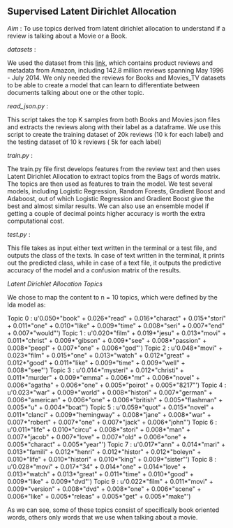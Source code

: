 ## Supervised Latent Dirichlet Allocation

*Aim* : To use topics derived from latent dirichlet allocation to understand if a review is talking about a Movie or a Book.

*datasets* : 

We used the dataset from this [link](http://jmcauley.ucsd.edu/data/amazon/links.html), which contains product reviews and metadata from Amazon, including 142.8 million reviews spanning May 1996 - July 2014. We only needed the reviews for Books and Movies_TV datasets to be able to create a model that can learn to differentiate between documents talking about one or the other topic.

*read_json.py* : 

This script takes the top K samples from both Books and Movies json files and extracts the reviews along with their label as a dataframe. We use this script to create the training dataset of 20k reviews (10 k for each label) and the testing dataset of 10 k reviews ( 5k for each label)

*train.py* : 

The train.py file first develops features from the review text and then uses Latent Dirichlet Allocation to extract topics from the Bags of words matrix. The topics are then used as features to train the model. We test several models, including Logistic Regression, Random Forests, Gradient Boost and Adaboost, out of which Logistic Regression and Gradient Boost give the best and almost similar results. We can also use an ensemble model if getting a couple of decimal points higher accuracy is worth the extra computational cost.

*test.py* :

This file takes as input either text written in the terminal or a test file, and outputs the class of the texts. In case of text written in the terminal, it prints out the predicted class, while in case of a text file, it outputs the predictive accuracy of the model and a confusion matrix of the results.

*Latent Dirichlet Allocation Topics*

We chose to map the content to n = 10 topics, which were defined by the lda model as:

Topic 0 : u'0.050*"book" + 0.026*"read" + 0.016*"charact" + 0.015*"stori" + 0.011*"one" + 0.010*"like" + 0.009*"time" + 0.008*"seri" + 0.007*"end" + 0.007*"would"')
Topic 1 : u'0.020*"film" + 0.019*"jesu" + 0.013*"movi" + 0.011*"christ" + 0.009*"gibson" + 0.009*"see" + 0.008*"passion" + 0.008*"peopl" + 0.007*"one" + 0.006*"god"')
Topic 2 : u'0.048*"movi" + 0.023*"film" + 0.015*"one" + 0.013*"watch" + 0.012*"great" + 0.012*"good" + 0.011*"like" + 0.009*"time" + 0.009*"well" + 0.008*"see"')
Topic 3 : u'0.014*"mysteri" + 0.012*"christi" + 0.011*"murder" + 0.009*"emma" + 0.006*"mr" + 0.006*"novel" + 0.006*"agatha" + 0.006*"one" + 0.005*"poirot" + 0.005*"8217"')
Topic 4 : u'0.023*"war" + 0.009*"world" + 0.008*"histori" + 0.007*"german" + 0.006*"american" + 0.006*"one" + 0.006*"british" + 0.005*"flashman" + 0.005*"u" + 0.004*"boat"')
Topic 5 : u'0.059*"quot" + 0.015*"novel" + 0.011*"clanci" + 0.009*"hemingway" + 0.008*"jane" + 0.008*"war" + 0.007*"robert" + 0.007*"one" + 0.007*"jack" + 0.006*"john"')
Topic 6 : u'0.011*"life" + 0.010*"circu" + 0.008*"stori" + 0.008*"man" + 0.007*"jacob" + 0.007*"love" + 0.007*"old" + 0.006*"one" + 0.005*"charact" + 0.005*"year"')
Topic 7 : u'0.017*"ann" + 0.014*"mari" + 0.013*"famili" + 0.012*"henri" + 0.012*"histor" + 0.012*"boleyn" + 0.010*"life" + 0.010*"histori" + 0.010*"king" + 0.009*"sister"')
Topic 8 : u'0.028*"movi" + 0.017*"34" + 0.014*"one" + 0.014*"love" + 0.013*"watch" + 0.013*"great" + 0.011*"time" + 0.010*"good" + 0.009*"like" + 0.009*"dvd"')
Topic 9 : u'0.022*"film" + 0.011*"movi" + 0.009*"version" + 0.008*"dvd" + 0.008*"one" + 0.006*"scene" + 0.006*"like" + 0.005*"releas" + 0.005*"get" + 0.005*"make"')

As we can see, some of these topics consist of specifically book oriented words, others only words that we use when talking about a movie.
